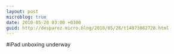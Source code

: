 ```yaml
---
layout: post
microblog: true
date: 2010-05-28 03:00 +0300
guid: http://desparoz.micro.blog/2010/05/28/t14873082728.html
---
```

#iPad unboxing underway
